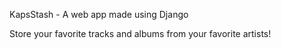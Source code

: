KapsStash - A web app made using Django

Store your favorite tracks and albums from your favorite artists!
